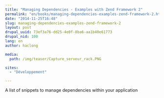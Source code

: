 ```yaml
---
title: "Managing Dependencies - Examples with Zend Framework 2"
permalink: "en/books/managing-dependencies-examples-zend-framework-2.html"
date: "2014-11-25T16:48"
slug: managing-dependencies-examples-zend-framework-2
layout: post
drupal_uuid: 73ef3a76-dd25-4e0f-8ba6-aa1b40e61773
drupal_nid: 100
lang: en
author: haclong

media:
  path: /img/teaser/Capture_serveur_rack.PNG

sites:
  - "Développement"

---
```


A list of snippets to manage dependencies within your application


